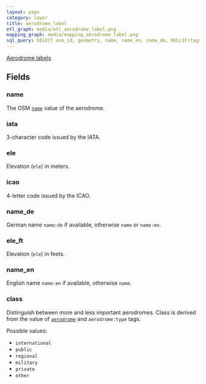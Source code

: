 ```yaml
---
layout: page
category: layer
title: aerodrome_label
etl_graph: media/etl_aerodrome_label.png
mapping_graph: media/mapping_aerodrome_label.png
sql_query: SELECT osm_id, geometry, name, name_en, name_de, NULLIF(tags->'name_int', '') AS "name_int", NULLIF(tags->'name:latin', '') AS "name:latin", NULLIF(tags->'name:nonlatin', '') AS "name:nonlatin", class, iata, icao, ele, ele_ft FROM layer_aerodrome_label (ST_SetSRID('BOX3D(-20037508.34 -20037508.34, 20037508.34 20037508.34)'::box3d, 3857 ), 14, 1)
---
```

[Aerodrome labels](http://wiki.openstreetmap.org/wiki/Tag:aeroway%3Daerodrome)

## Fields

### name

The OSM [`name`](http://wiki.openstreetmap.org/wiki/Key:name) value of the aerodrome.

### iata

3-character code issued by the IATA.

### ele

Elevation (`ele`) in meters.

### icao

4-letter code issued by the ICAO.

### name_de

German name `name:de` if available, otherwise `name` or `name:en`.

### ele_ft

Elevation (`ele`) in feets.

### name_en

English name `name:en` if available, otherwise `name`.

### class

Distinguish between more and less important aerodromes.
Class is derived from the value of
[`aerodrome`](http://wiki.openstreetmap.org/wiki/Proposed_features/Aerodrome)
and `aerodrome:type` tags.

Possible values:

- `international`
- `public`
- `regional`
- `military`
- `private`
- `other`




